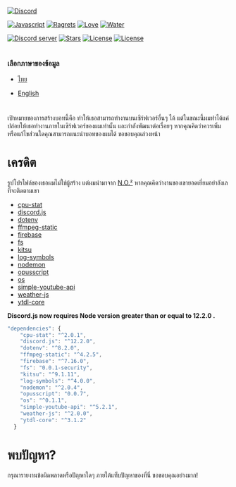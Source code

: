 [![Discord](https://discordapp.com/assets/e4923594e694a21542a489471ecffa50.svg)](https://discordapp.com)

[![Javascript](https://forthebadge.com/images/badges/made-with-javascript.svg)](https://forthebadge.com/) [![Ragrets](https://forthebadge.com/images/badges/no-ragrets.svg)](https://forthebadge.com/) [![Love](https://forthebadge.com/images/badges/built-with-love.svg)](https://forthebadge.com/) [![Water](https://forthebadge.com/images/badges/powered-by-water.svg)](https://forthebadge.com/)

[![Discord server](https://discordapp.com/api/guilds/618837514882514944/widget.png?style=shield)](https://discord.gg/7B52BTf)
[![Stars](https://img.shields.io/github/stars/Shinosaki/yumeko.svg)](https://github.com/Shinosaki/yumeko/stargazers)
[![License](https://img.shields.io/github/license/Shinosaki/yumeko.svg)](https://github.com/Shinosaki/yumeko/blob/master/LICENSE)
[![License](https://github.com/shinosaki/yumeko/workflows/yumeko%20hosting/badge.svg)](https://github.com/shinosaki/yumeko/workflows/yumeko%20hosting/badge.svg)

#

### เลือกภาษาของข้อมูล

- [ไทย](https://github.com/Shinosaki/yumeko/blob/master/docs/th-TH.md)

- [English](https://github.com/Shinosaki/yumeko/blob/master/README.md)

#

เป้าหมายของการสร้างบอทนี้คือ ทำให้เธอสามารถทำงานบนเซิร์ฟเวอร์อื่นๆ ได้ แต่ในขณะนี้ผมทำได้แค่ปล่อยให้เธอทำงานภายในเซิร์ฟเวอร์ของผมเท่านั้น และกำลังพัฒนาต่อเรื่อยๆ หากคุณคิดว่าควรเพิ่มหรือแก้ไขส่วนใดคุณสามารถแนะนำบอทของผมได้ ขอขอบคุณล่วงหน้า

# เครดิต

รูปโปรไฟล์ของเธอผมไม่ใช่ผู้สร้าง แต่ผมนำมาจาก [N.O.²](https://www.pixiv.net/en/artworks/81213046) หากคุณคิดว่างานของเขายอดเยี่ยมอย่าลังเลที่จะติดตามเขา
- [cpu-stat](https://www.npmjs.com/package/cpu-stat)
- [discord.js](https://discord.js.org/)
- [dotenv](https://www.npmjs.com/package/dotenv)
- [ffmpeg-static](https://www.npmjs.com/package/ffmpeg-static)
- [firebase](https://www.npmjs.com/package/firebase)
- [fs](https://www.npmjs.com/package/fs)
- [kitsu](https://www.npmjs.com/package/kitsu)
- [log-symbols](https://www.npmjs.com/package/log-symbols)
- [nodemon](https://nodemon.io/)
- [opusscript](https://www.npmjs.com/package/opusscript)
- [os](https://www.npmjs.com/package/os)
- [simple-youtube-api](https://www.npmjs.com/package/simple-youtube-api)
- [weather-js](https://www.npmjs.com/package/weather-js)
- [ytdl-core](https://www.npmjs.com/package/ytdl-core)

**Discord.js now requires Node version greater than or equal to 12.2.0 .**

```Javascript 
"dependencies": {
    "cpu-stat": "^2.0.1",
    "discord.js": "^12.2.0",
    "dotenv": "^8.2.0",
    "ffmpeg-static": "^4.2.5",
    "firebase": "^7.16.0",
    "fs": "0.0.1-security",
    "kitsu": "^9.1.11",
    "log-symbols": "^4.0.0",
    "nodemon": "^2.0.4",
    "opusscript": "0.0.7",
    "os": "^0.1.1",
    "simple-youtube-api": "^5.2.1",
    "weather-js": "^2.0.0",
    "ytdl-core": "^3.1.2"
  }
```

# พบปัญหา?

กรุณารายงานข้อผิดพลาดหรือปัญหาใดๆ ภายใต้แท็บปัญหาของที่นี่ ขอขอบคุณอย่างมาก!
